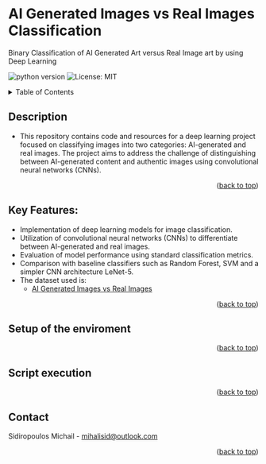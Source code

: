 <a name="readme-top"></a>

# AI Generated Images vs Real Images Classification

Binary Classification of AI Generated Art versus Real Image art by using Deep Learning

<!-- https://badgen.net/badge/:subject/:status/:color?icon=github -->
![python version](https://badgen.net/badge/python/3.8/blue)
![License: MIT](https://img.shields.io/badge/License-MIT-yellow.svg)

<!-- TABLE OF CONTENTS -->
<details>
  <summary>Table of Contents</summary>
  <ol>
    <li><a href="#description">Description</a>
    <li><a href="#key-features">Key Features</a></li>
    <li><a href="#setup-of-the-enviroment">Setup of the enviroment</a></li>
    <li><a href="#script-execution">Script execution</a></li>
    <li><a href="#contact">Contact</a></li>
  </ol>
</details>

<!-- Description -->
## Description

 - This repository contains code and resources for a deep learning project focused on classifying images into two categories: AI-generated and real images. The project aims to address the challenge of distinguishing between AI-generated content and authentic images using convolutional neural networks (CNNs).
<p align="right">(<a href="#readme-top">back to top</a>)</p>
 
## Key Features:
  - Implementation of deep learning models for image classification.
  - Utilization of convolutional neural networks (CNNs) to differentiate between AI-generated and real images.
  - Evaluation of model performance using standard classification metrics.
  - Comparison with baseline classifiers such as Random Forest, SVM and a simpler CNN architecture LeNet-5.
  - The dataset used is:
    - [AI Generated Images vs Real Images](https://www.kaggle.com/datasets/cashbowman/ai-generated-images-vs-real-images)
<p align="right">(<a href="#readme-top">back to top</a>)</p>

<!-- Setup of the enviroment -->
## Setup of the enviroment

<p align="right">(<a href="#readme-top">back to top</a>)</p>

<!-- Script execution -->
## Script execution

<p align="right">(<a href="#readme-top">back to top</a>)</p>

<!-- CONTACT -->
## Contact

Sidiropoulos Michail - mihalisid@outlook.com
<p align="right">(<a href="#readme-top">back to top</a>)</p>
